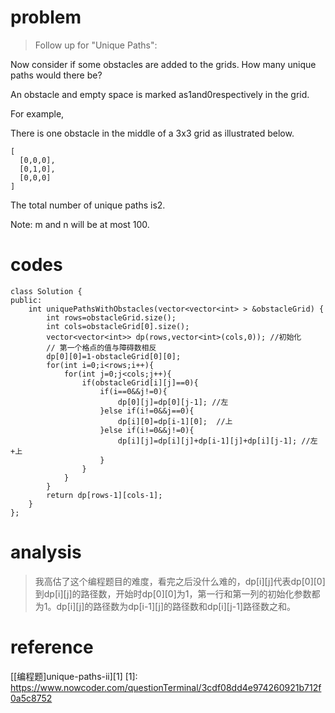 # problem
>Follow up for "Unique Paths":

Now consider if some obstacles are added to the grids. How many unique paths would there be?

An obstacle and empty space is marked as1and0respectively in the grid.

For example,

There is one obstacle in the middle of a 3x3 grid as illustrated below.

```
[
  [0,0,0],
  [0,1,0],
  [0,0,0]
]
```
The total number of unique paths is2.

Note: m and n will be at most 100.

# codes
```
class Solution {
public:
    int uniquePathsWithObstacles(vector<vector<int> > &obstacleGrid) {
        int rows=obstacleGrid.size();
        int cols=obstacleGrid[0].size();
        vector<vector<int>> dp(rows,vector<int>(cols,0)); //初始化
        // 第一个格点的值与障碍数相反
        dp[0][0]=1-obstacleGrid[0][0];
        for(int i=0;i<rows;i++){
            for(int j=0;j<cols;j++){
                if(obstacleGrid[i][j]==0){
                    if(i==0&&j!=0){
                        dp[0][j]=dp[0][j-1]; //左
                    }else if(i!=0&&j==0){
                        dp[i][0]=dp[i-1][0];  //上
                    }else if(i!=0&&j!=0){
                        dp[i][j]=dp[i][j]+dp[i-1][j]+dp[i][j-1]; //左+上
                    }
                }
            }
        }
        return dp[rows-1][cols-1];
    }
};

```

# analysis
>我高估了这个编程题目的难度，看完之后没什么难的，dp[i][j]代表dp[0][0]到dp[i][j]的路径数，开始时dp[0][0]为1，第一行和第一列的初始化参数都为1。dp[i][j]的路径数为dp[i-1][j]的路径数和dp[i][j-1]路径数之和。

# reference
[[编程题]unique-paths-ii][1]
[1]: https://www.nowcoder.com/questionTerminal/3cdf08dd4e974260921b712f0a5c8752